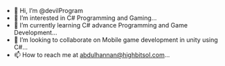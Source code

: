 - 👋 Hi, I’m @devilProgram
- 👀 I’m interested in C# Programming and Gaming...
- 🌱 I’m currently learning C# advance Programming and Game Development...
- 💞️ I’m looking to collaborate on Mobile game development in unity using C#...
- 📫 How to reach me at abdulhannan@highbitsol.com...

<!---
devilProgram/devilProgram is a ✨ special ✨ repository because its `README.md` (this file) appears on your GitHub profile.
You can click the Preview link to take a look at your changes.
--->
